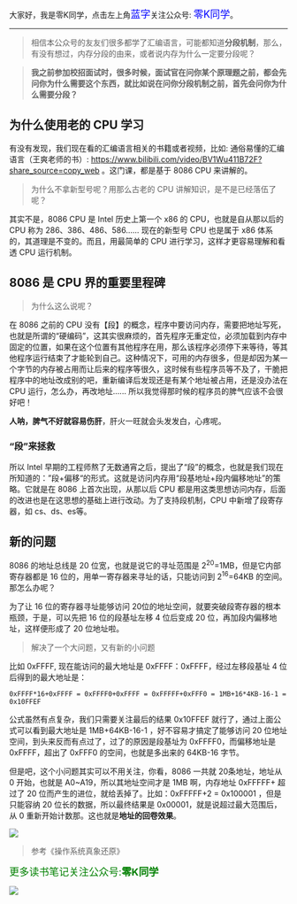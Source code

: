 

大家好，我是零K同学，点击左上角<font color="blue" size=4 font-weight=bolder>蓝字</font>关注公众号: <font color="blue" size=4 font-weight=bolder>零K同学</font>。

----

> 相信本公众号的友友们很多都学了汇编语言，可能都知道**分段机制**，那么，有没有想过，内存分段的由来，或者说内存为什么一定要分段呢？

> **我之前参加校招面试时，很多时候，面试官在问你某个原理题之前，都会先问你为什么需要这个东西，就比如说在问你分段机制之前，首先会问你为什么需要分段？**

## 为什么使用老的 CPU 学习

有没有发现，我们现在看的汇编语言相关的书籍或者视频，比如: 通俗易懂的汇编语言（王爽老师的书）: https://www.bilibili.com/video/BV1Wu411B72F?share_source=copy_web 。这门课，都是基于 8086 CPU 来讲解的。


> 为什么不拿新型号呢？用那么古老的 CPU 讲解知识，是不是已经落伍了呢？

其实不是，8086 CPU 是 Intel 历史上第一个 x86 的 CPU，也就是自从那以后的 CPU 称为 286、386、486、586...... 现在的新型号 CPU 也是属于 x86 体系的，其道理是不变的。而且，用最简单的 CPU 进行学习，这样才更容易理解和看透 CPU 运行机制。 

## 8086 是 CPU 界的重要里程碑

> 为什么这么说呢？

在 8086 之前的 CPU 没有【段】的概念，程序中要访问内存，需要把地址写死，也就是所谓的“硬编码”，这其实很麻烦的，首先程序无重定位，必须加载到内存中固定的位置，如果在这个位置有其他程序在用，那么该程序必须停下来等待，等其他程序运行结束了才能轮到自己。这种情况下，可用的内存很多，但是却因为某一个字节的内存被占用而让后来的程序等很久，这时候有些程序员等不及了，干脆把程序中的地址改成别的吧，重新编译后发现还是有某个地址被占用，还是没办法在 CPU 运行，怎么办，再改地址...... 所以我觉得那时候的程序员的脾气应该不会很好吧！

**人呐，脾气不好就容易伤肝**，肝火一旺就会头发发白，心疼呢。

### “段”来拯救

所以 Intel 早期的工程师熬了无数通宵之后，提出了“段”的概念，也就是我们现在所知道的：”段+偏移“的形式。这就是访问内存用“段基地址+段内偏移地址”的策略。它就是在 8086 上首次出现，从那以后 CPU 都是用这类思想访问内存，后面的改进也是在这思想的基础上进行改动。为了支持段机制，CPU 中新增了段寄存器，如 cs、ds、es等。


## 新的问题

8086 的地址总线是 20 位宽，也就是说它的寻址范围是 2<sup>20</sup>=1MB，但是它内部寄存器都是 16 位的，用单一寄存器来寻址的话，只能访问到 2<sup>16</sup>=64KB 的空间。那怎么办呢？

为了让 16 位的寄存器寻址能够访问 20位的地址空间，就要突破段寄存器的根本瓶颈，于是，可以先把 16 位的段基址左移 4 位后变成 20 位，再加段内偏移地址，这样便形成了 20 位地址啦。

> 解决了一个大问题，又有新的小问题

比如 0xFFFF, 现在能访问的最大地址是 0xFFFF：0xFFFF，经过左移段基址 4 位后得到的最大地址是：

```
0xFFFF*16+0xFFFF = 0xFFFF0+0xFFFF = 0xFFFFF+0xFFF0 = 1MB+16*4KB-16-1 = 0x10FFEF
```

公式虽然有点复杂，我们只需要关注最后的结果 0x10FFEF 就行了，通过上面公式可以看到最大地址是 1MB+64KB-16-1 ，好不容易才搞定了能够访问 20 位地址空间，到头来反而有点过了，过了的原因是段基址为 0xFFFF0，而偏移地址是 0xFFFF，超出了 0xFFF0 的空间，也就是多出来的 64KB-16 字节。

但是吧，这个小问题其实可以不用关注，你看，8086 一共就 20条地址，地址从 0 开始，也就是 A0~A19，所以其地址空间才是 1MB 啊，内存地址 0xFFFFF+ 超过了 20 位而产生的进位，就给丢掉了。比如：0xFFFFF+2 = 0x100001 ，但是只能容纳 20 位长的数据，所以最终结果是 0x00001，就是说超过最大范围后，从 0 重新开始计数那。这也就是**地址的回卷效果**。

![](https://cdn.jsdelivr.net/gh/kendall-cpp/blogPic@main/linux笔记01/地址回卷.4heo7l706y20.png)

> 参考《操作系统真象还原》


<font color="green" size=4>更多读书笔记关注公众号:**零K同学**</font>

![](https://cdn.jsdelivr.net/gh/kendall-cpp/blogPic@main/blog-img-02/公众号二维码.leozf4yvy34.jpg)
